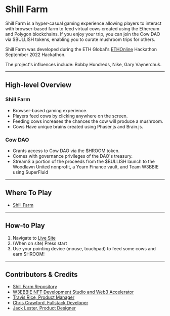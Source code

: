 # Shill Farm

Shill Farm is a hyper-casual gaming experience allowing players to interact with browser-based farm to feed virtual cows created using the Ethereum and Polygon blockchains. If you enjoy your trip, you can join the Cow DAO via $BULLISH tokens, enabling you to curate mushroom trips for others.

Shill Farm was developed during the ETH Global's [ETHOnline](https://online.ethglobal.com/) Hackathon September 2022 Hackathon. 

The project's influences include: Bobby Hundreds, Nike, Gary Vaynerchuk. 

---

## High-level Overview

### Shill Farm
* Browser-based gaming experience.
* Players feed cows by clicking anywhere on the screen.
* Feeding cows increases the chances the cow will produce a mushroom. 
* Cows Have unique brains created using Phaser.js and Brain.js.

### Cow DAO
* Grants access to Cow DAO via the $HROOM token.
* Comes with governance privileges of the DAO's treasury.
* StreamS a portion of the proceeds from the $BULLISH launch to the Woodlawn United nonprofit, a Yearn Finance vault, and Team W3BBIE using SuperFluid
 
---
## Where To Play
* [Shill Farm](https://w3bbie.xyz/ethonline/)

---
## How-to Play
1. Navigate to [Live Site](https://w3bbie.xyz/ethonline)
2. (When on site) Press start
3. Use your pointing device (mouse, touchpad) to feed some cows and earn $HROOM!

---
## Contributors & Credits
* [Shill Farm Repository](https://github.com/chris35469/ShillFarm)
* [W3EBBIE NFT Development Studio and Web3 Accelerator](https://violet-crown-74e.notion.site/W3BBIE-7a258cbe79014568b29ee4815e49af41)
* [Travis Rice, Product Manager](https://www.linkedin.com/in/travislrice/)
* [Chris Crawford, Fullstack Developer]()
* [Jack Lester, Product Designer](https://www.linkedin.com/in/jacklester/)
